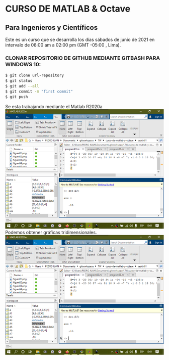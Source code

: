 # CURSO DE MATLAB & Octave
## Para Ingenieros y Científicos
Este es un curso que se desarrolla los días sábados de junio de 2021 en intervalo de 08:00 am a 02:00 pm (GMT -05:00 , Lima).

### CLONAR REPOSITORIO DE GITHUB MEDIANTE GITBASH PARA WINDOWS 10:
```bash
$ git clone url-repository
$ git status
$ git add --all
$ git commit -m "first commit"
$ git push
```
Se esta trabajando mediante el Matlab R2020a
![R2020a](/source/figura01.png)
Podemos obtener gráficas tridimensionales.
![Superficie tridimensional animada](/source/figura01.png)
